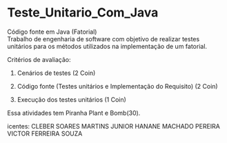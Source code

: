 # Teste_Unitario_Com_Java
 Código fonte em Java (Fatorial)  
 Trabalho de engenharia de software com objetivo de realizar testes unitários para os métodos utilizados na implementação de um fatorial. 

Critérios de avaliação:

1. Cenários de testes (2 Coin)

2. Código fonte (Testes unitários e Implementação do Requisito) (2 Coin)

3. Execução dos testes unitários (1 Coin)

Essa atividades tem Piranha Plant e Bomb(30).

icentes:
CLEBER SOARES MARTINS JUNIOR
HANANE MACHADO PEREIRA
VICTOR FERREIRA SOUZA
	
